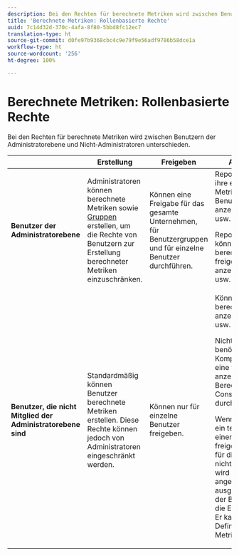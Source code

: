 ```yaml
---
description: Bei den Rechten für berechnete Metriken wird zwischen Benutzern der Administratorebene und Nicht-Administratoren unterschieden.
title: 'Berechnete Metriken: Rollenbasierte Rechte'
uuid: 7c14d32d-370c-4afa-8f80-5bbd8fc12ec7
translation-type: ht
source-git-commit: d0fe97b9368cbc4c9e79f9e56adf9786b58dce1a
workflow-type: ht
source-wordcount: '256'
ht-degree: 100%

---
```



# Berechnete Metriken: Rollenbasierte Rechte

Bei den Rechten für berechnete Metriken wird zwischen Benutzern der Administratorebene und Nicht-Administratoren unterschieden.

<table id="table_13F72FD90C964B86BD4B51E6F51ED292"> 
 <thead> 
  <tr> 
   <th colname="col1" class="entry"> </th> 
   <th colname="col02" class="entry"> Erstellung </th> 
   <th colname="col2" class="entry"> Freigeben </th> 
   <th colname="col3" class="entry"> Anzeigen/Verwalten </th> 
   <th colname="col4" class="entry"> Genehmigen </th> 
   <th colname="col5" class="entry"> Übernehmen </th> 
  </tr> 
 </thead>
 <tbody> 
  <tr> 
   <td colname="col1"> <b>Benutzer der Administratorebene</b> </td> 
   <td colname="col02"> Administratoren können berechnete Metriken sowie <a href="https://docs.adobe.com/content/help/de-DE/analytics/admin/user-product-management/user-groups/groups.html"  >Gruppen</a> erstellen, um die Rechte von Benutzern zur Erstellung berechneter Metriken einzuschränken. </td> 
   <td colname="col2"> Können eine Freigabe für das gesamte Unternehmen, für Benutzergruppen und für einzelne Benutzer durchführen. </td> 
   <td colname="col3"> <span class="keyword"> Reports &amp; Analytics </span>: Können ihre eigenen berechneten Metriken und die anderer Benutzer anzeigen/bearbeiten/löschen usw. <p> <span class="keyword"> Report Builder </span>: Hiermit können Sie die eigenen berechneten sowie die freigegeben Metriken anzeigen/bearbeiten/löschen usw. </p> </td> 
   <td colname="col4"> Können berechnete Metriken als autorisiert genehmigen. </td> 
   <td colname="col5"> Können beliebige berechnete Metriken innerhalb der gesamten Organisation anwenden. </td> 
  </tr> 
  <tr> 
   <td colname="col1"> <b>Benutzer, die nicht Mitglied der Administratorebene sind</b> </td> 
   <td colname="col02"> Standardmäßig können Benutzer berechnete Metriken erstellen. Diese Rechte können jedoch von Administratoren eingeschränkt werden. </td> 
   <td colname="col2"> Können nur für einzelne Benutzer freigeben. </td> 
   <td colname="col3"> Können nur nur ihre eigenen berechneten Metriken anzeigen/bearbeiten/löschen usw. <p>Nicht-Administratoren benötigen Zugriff auf alle Komponentenereignisse, um eine freigegebene Metrik anzeigen zu können (die Berechtigungen der Admin Console werden weiterhin durchgesetzt). </p> <p>Wenn ein Dashboard oder ein terminierter Bericht für einen Nicht-Administrator freigegeben wird, die Metrik für diesen Benutzer aber nicht freigegeben wurde, wird der Bericht mit angewendeter Metrik ausgeführt (vorausgesetzt, der Benutzer ist berechtigt, die Ereignisse anzuzeigen). Er kann allerdings nicht die Definition anzeigen oder die Metrik bearbeiten. </p> </td> 
   <td colname="col4"> Können ausschließlich genehmigte berechnete Metriken nutzen. Können keine Metriken als genehmigt markieren. </td> 
   <td colname="col5"> Können ihre eigenen berechneten Metriken und Segmente, die für sie freigegeben wurden, anwenden. </td> 
  </tr> 
 </tbody> 
</table>

